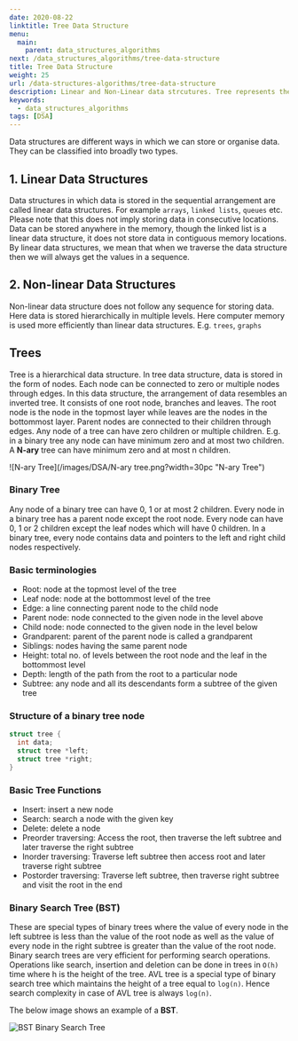 ```yaml
---
date: 2020-08-22
linktitle: Tree Data Structure
menu:
  main:
    parent: data_structures_algorithms
next: /data_structures_algorithms/tree-data-structure
title: Tree Data Structure
weight: 25
url: /data-structures-algorithms/tree-data-structure
description: Linear and Non-Linear data strcutures. Tree represents the nodes connected by edges. We will discuss binary tree or binary search tree specifically.
keywords:
  - data_structures_algorithms
tags: [DSA]  
---
```

Data structures are different ways in which we can store or organise data. They can be classified into broadly two types.

## 1. Linear Data Structures
Data structures in which data is stored in the sequential arrangement are called linear data structures. For example `arrays`, `linked lists`, `queues` etc. Please note that this does not imply storing data in consecutive locations. Data can be stored anywhere in the memory, though the linked list is a linear data structure, it does not store data in contiguous memory locations. By linear data structures, we mean that when we traverse the data structure then we will always get the values in a sequence.

## 2. Non-linear Data Structures
Non-linear data structure does not follow any sequence for storing data. Here data is stored hierarchically in multiple levels. Here computer memory is used more efficiently than linear data structures. E.g. `trees`, `graphs`

## Trees
Tree is a hierarchical data structure. In tree data structure, data is stored in the form of nodes. Each node can be connected to zero or multiple nodes through edges. In this data structure, the arrangement of data resembles an inverted tree. It consists of one root node, branches and leaves. The root node is the node in the topmost layer while leaves are the nodes in the bottommost layer. Parent nodes are connected to their children through edges. Any node of a tree can have zero children or multiple children. E.g. in a binary tree any node can have minimum zero and at most two children. A **N-ary** tree can have minimum zero and at most n children.

![N-ary Tree](/images/DSA/N-ary tree.png?width=30pc "N-ary Tree")

### Binary Tree
Any node of a binary tree can have 0, 1 or at most 2 children. Every node in a binary tree has a parent node except the root node. Every node can have 0, 1 or 2 children except the leaf nodes which will have 0 children. In a binary tree, every node contains data and pointers to the left and right child nodes respectively.

### Basic terminologies
- Root: node at the topmost level of the tree
- Leaf node: node at the bottommost level of the tree
- Edge: a line connecting parent node to the child node
- Parent node: node connected to the given node in the level above
- Child node: node connected to the given node in the level below
- Grandparent: parent of the parent node is called a grandparent
- Siblings: nodes having the same parent node
- Height: total no. of levels between the root node and the leaf in the bottommost level
- Depth: length of the path from the root to a particular node
- Subtree: any node and all its descendants form a subtree of the given tree

### Structure of a binary tree node
```c
struct tree {
  int data;
  struct tree *left;
  struct tree *right;
}
```

### Basic Tree Functions
- Insert: insert a new node
- Search: search a node with the given key
- Delete: delete a node
- Preorder traversing: Access the root, then traverse the left subtree and later traverse the right subtree
- Inorder traversing: Traverse left subtree then access root and later traverse right subtree
- Postorder traversing: Traverse left subtree, then traverse right subtree and visit the root in the end

### Binary Search Tree (BST)
These are special types of binary trees where the value of every node in the left subtree is less than the value of the root node as well as the value of every node in the right subtree is greater than the value of the root node. Binary search trees are very efficient for performing search operations. Operations like search, insertion and deletion can be done in trees in `O(h)` time where h is the height of the tree. AVL tree is a special type of binary search tree which maintains the height of a tree equal to `log(n)`. Hence search complexity in case of AVL tree is always `log(n)`.

The below image shows an example of a **BST**.

![BST Binary Search Tree](/images/DSA/BST.png?width=30pc "BST")
